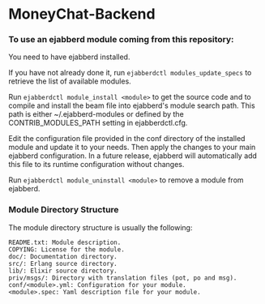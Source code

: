 # MoneyChat-Backend

### To use an ejabberd module coming from this repository:

You need to have ejabberd installed.

If you have not already done it, run `ejabberdctl modules_update_specs` to retrieve the list of available modules.

Run `ejabberdctl module_install <module>` to get the source code and to compile and install the beam file into ejabberd's module search path. This path is either ~/.ejabberd-modules or defined by the CONTRIB_MODULES_PATH setting in ejabberdctl.cfg.

Edit the configuration file provided in the conf directory of the installed module and update it to your needs. Then apply the changes to your main ejabberd configuration. In a future release, ejabberd will automatically add this file to its runtime configuration without changes.

Run `ejabberdctl module_uninstall <module>` to remove a module from ejabberd.


### Module Directory Structure
The module directory structure is usually the following:
```
README.txt: Module description.  
COPYING: License for the module.  
doc/: Documentation directory.  
src/: Erlang source directory.  
lib/: Elixir source directory.  
priv/msgs/: Directory with translation files (pot, po and msg).  
conf/<module>.yml: Configuration for your module.  
<module>.spec: Yaml description file for your module.  
```
